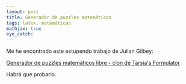 ```yaml
---
layout: post
title: Generador de puzzles matemáticos
tags: latex, matemáticas
mathjax: true
eye_catch: 
---
```


Me he encontrado este estupendo trabajo de Julian Gilbey:

[Generador de puzzles matemáticos libre - clon de Tarsia's Formulator](https://github.com/juliangilbey/jigsaw-generator)


Habrá que probarlo.
